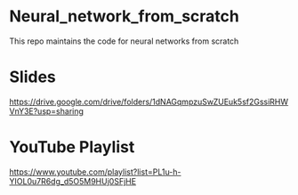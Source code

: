# Neural_network_from_scratch
This repo maintains the code for neural networks from scratch

# Slides
https://drive.google.com/drive/folders/1dNAGqmpzuSwZUEuk5sf2GssiRHWVnY3E?usp=sharing

# YouTube Playlist
https://www.youtube.com/playlist?list=PL1u-h-YIOL0u7R6dg_d5O5M9HUj0SFjHE

